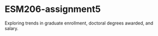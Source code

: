 # ESM206-assignment5

Exploring trends in graduate enrollment, doctoral degrees awarded, and salary.
